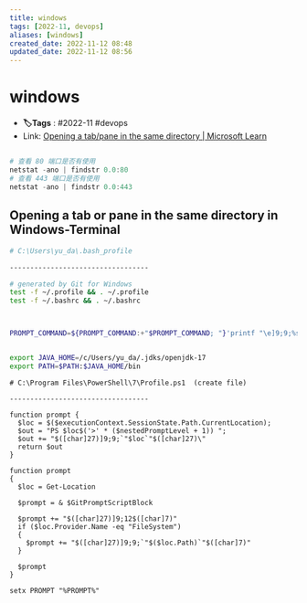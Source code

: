 ```yaml
---
title: windows
tags: [2022-11, devops]
aliases: [windows]
created_date: 2022-11-12 08:48
updated_date: 2022-11-12 08:56
---
```


# windows

- **🏷️Tags** :   #2022-11 #devops 
- Link: [Opening a tab/pane in the same directory | Microsoft Learn](https://learn.microsoft.com/en-us/windows/terminal/tutorials/new-tab-same-directory)

## 

```powershell
# 查看 80 端口是否有使用
netstat -ano | findstr 0.0:80
# 查看 443 端口是否有使用
netstat -ano | findstr 0.0:443

```

## Opening a tab or pane in the same directory in **Windows-Terminal**

```bash
# C:\Users\yu_da\.bash_profile

----------------------------------

# generated by Git for Windows
test -f ~/.profile && . ~/.profile
test -f ~/.bashrc && . ~/.bashrc



PROMPT_COMMAND=${PROMPT_COMMAND:+"$PROMPT_COMMAND; "}'printf "\e]9;9;%s\e\\" "$(wslpath -w "$PWD")"'


export JAVA_HOME=/c/Users/yu_da/.jdks/openjdk-17
export PATH=$PATH:$JAVA_HOME/bin

```

```powershell7
# C:\Program Files\PowerShell\7\Profile.ps1  (create file)

----------------------------------

function prompt {
  $loc = $($executionContext.SessionState.Path.CurrentLocation);
  $out = "PS $loc$('>' * ($nestedPromptLevel + 1)) ";
  $out += "$([char]27)]9;9;`"$loc`"$([char]27)\"
  return $out
}

function prompt
{
  $loc = Get-Location

  $prompt = & $GitPromptScriptBlock

  $prompt += "$([char]27)]9;12$([char]7)"
  if ($loc.Provider.Name -eq "FileSystem")
  {
    $prompt += "$([char]27)]9;9;`"$($loc.Path)`"$([char]7)"
  }

  $prompt
}

setx PROMPT "%PROMPT%"
```
